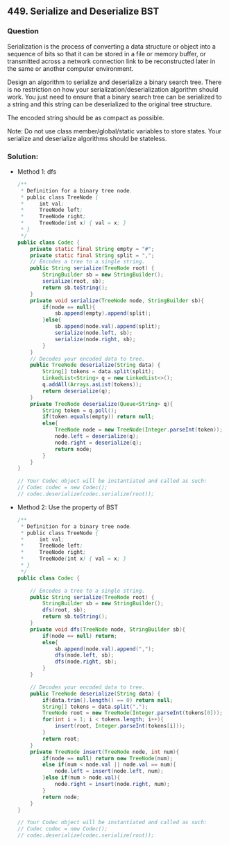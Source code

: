 ## 449. Serialize and Deserialize BST

### Question
Serialization is the process of converting a data structure or object into a sequence of bits so that it can be stored in a file or memory buffer, or transmitted across a network connection link to be reconstructed later in the same or another computer environment.

Design an algorithm to serialize and deserialize a binary search tree. There is no restriction on how your serialization/deserialization algorithm should work. You just need to ensure that a binary search tree can be serialized to a string and this string can be deserialized to the original tree structure.

The encoded string should be as compact as possible.

Note: Do not use class member/global/static variables to store states. Your serialize and deserialize algorithms should be stateless.

### Solution:
* Method 1: dfs
  ```Java
  /**
   * Definition for a binary tree node.
   * public class TreeNode {
   *     int val;
   *     TreeNode left;
   *     TreeNode right;
   *     TreeNode(int x) { val = x; }
   * }
   */
  public class Codec {
      private static final String empty = "#";
      private static final String split = ",";
      // Encodes a tree to a single string.
      public String serialize(TreeNode root) {
          StringBuilder sb = new StringBuilder();
          serialize(root, sb);
          return sb.toString();
      }
      private void serialize(TreeNode node, StringBuilder sb){
          if(node == null){
              sb.append(empty).append(split);
          }else{
              sb.append(node.val).append(split);
              serialize(node.left, sb);
              serialize(node.right, sb);
          }
      }
      // Decodes your encoded data to tree.
      public TreeNode deserialize(String data) {
          String[] tokens = data.split(split);
          LinkedList<String> q = new LinkedList<>();
          q.addAll(Arrays.asList(tokens));
          return deserialize(q);
      }
      private TreeNode deserialize(Queue<String> q){
          String token = q.poll();
          if(token.equals(empty)) return null;
          else{
              TreeNode node = new TreeNode(Integer.parseInt(token));
              node.left = deserialize(q);
              node.right = deserialize(q);
              return node;
          }
      }
  }

  // Your Codec object will be instantiated and called as such:
  // Codec codec = new Codec();
  // codec.deserialize(codec.serialize(root));
  ```

* Method 2: Use the property of BST
  ```Java
  /**
   * Definition for a binary tree node.
   * public class TreeNode {
   *     int val;
   *     TreeNode left;
   *     TreeNode right;
   *     TreeNode(int x) { val = x; }
   * }
   */
  public class Codec {

      // Encodes a tree to a single string.
      public String serialize(TreeNode root) {
          StringBuilder sb = new StringBuilder();
          dfs(root, sb);
          return sb.toString();
      }
      private void dfs(TreeNode node, StringBuilder sb){
          if(node == null) return;
          else{
              sb.append(node.val).append(",");
              dfs(node.left, sb);
              dfs(node.right, sb);
          }
      }

      // Decodes your encoded data to tree.
      public TreeNode deserialize(String data) {
          if(data.trim().length() == 0) return null;
          String[] tokens = data.split(",");
          TreeNode root = new TreeNode(Integer.parseInt(tokens[0]));
          for(int i = 1; i < tokens.length; i++){
              insert(root, Integer.parseInt(tokens[i]));
          }
          return root;
      }
      private TreeNode insert(TreeNode node, int num){
          if(node == null) return new TreeNode(num);
          else if(num < node.val || node.val == num){
              node.left = insert(node.left, num);
          }else if(num > node.val){
              node.right = insert(node.right, num);
          }
          return node;
      }
  }

  // Your Codec object will be instantiated and called as such:
  // Codec codec = new Codec();
  // codec.deserialize(codec.serialize(root));
  ```
